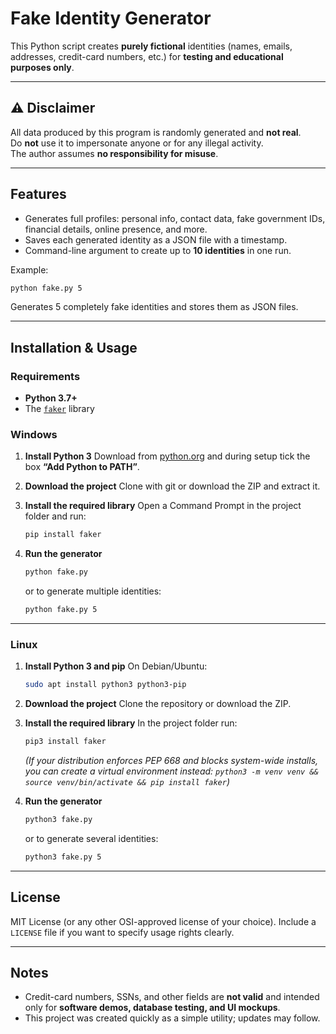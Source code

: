 # Fake Identity Generator

This Python script creates **purely fictional** identities (names, emails,
addresses, credit-card numbers, etc.) for **testing and educational purposes only**.

---

## ⚠️ Disclaimer
All data produced by this program is randomly generated and **not real**.  
Do **not** use it to impersonate anyone or for any illegal activity.  
The author assumes **no responsibility for misuse**.

---

## Features
- Generates full profiles: personal info, contact data, fake government IDs,
  financial details, online presence, and more.
- Saves each generated identity as a JSON file with a timestamp.
- Command-line argument to create up to **10 identities** in one run.

Example:
```bash
python fake.py 5
````

Generates 5 completely fake identities and stores them as JSON files.

---

## Installation & Usage

### Requirements

* **Python 3.7+**
* The [`faker`](https://pypi.org/project/Faker/) library

### Windows

1. **Install Python 3**
   Download from [python.org](https://www.python.org/downloads/) and during setup
   tick the box **“Add Python to PATH”**.

2. **Download the project**
   Clone with git or download the ZIP and extract it.

3. **Install the required library**
   Open a Command Prompt in the project folder and run:

   ```bash
   pip install faker
   ```

4. **Run the generator**

   ```bash
   python fake.py
   ```

   or to generate multiple identities:

   ```bash
   python fake.py 5
   ```

---

### Linux

1. **Install Python 3 and pip**
   On Debian/Ubuntu:

   ```bash
   sudo apt install python3 python3-pip
   ```

2. **Download the project**
   Clone the repository or download the ZIP.

3. **Install the required library**
   In the project folder run:

   ```bash
   pip3 install faker
   ```

   *(If your distribution enforces PEP 668 and blocks system-wide installs,
   you can create a virtual environment instead:
   `python3 -m venv venv && source venv/bin/activate && pip install faker`)*

4. **Run the generator**

   ```bash
   python3 fake.py
   ```

   or to generate several identities:

   ```bash
   python3 fake.py 5
   ```

---

## License

MIT License (or any other OSI-approved license of your choice).
Include a `LICENSE` file if you want to specify usage rights clearly.

---

## Notes

* Credit-card numbers, SSNs, and other fields are **not valid** and intended
  only for **software demos, database testing, and UI mockups**.
* This project was created quickly as a simple utility; updates may follow.
